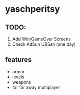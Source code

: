 # yaschperitsy

## TODO:

1. Add Win/GameOver Screens
2. Check AdSun UBSan (one day)

## features

- armor
- levels
- weapons
- far far away multiplayer

